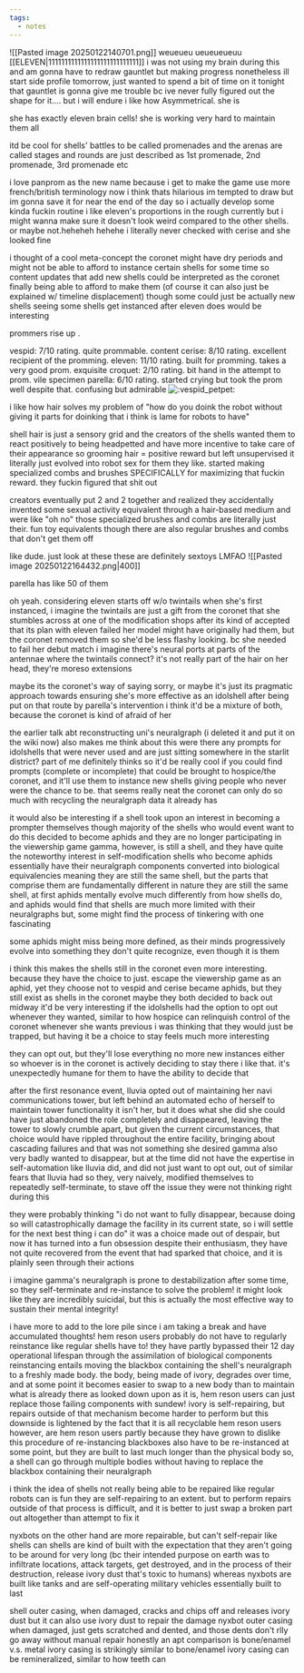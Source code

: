 ```yaml
---
tags:
  - notes
---
```

![[Pasted image 20250122140701.png]]
weueueu ueueueueuu [[ELEVEN|1111111111111111111111111111]]
i was not using my brain during this and am gonna have to redraw gauntlet but making progress nonetheless 
ill start side profile tomorrow, just wanted to spend a bit of time on it tonight
that gauntlet is gonna give me trouble bc ive never fully figured out the shape for it.... but i will endure 
i like how Asymmetrical. she is

she has exactly eleven brain cells!
she is working very hard to maintain them all

itd be cool for shells' battles to be called promenades and the arenas are called stages
and rounds are just described as 1st promenade, 2nd promenade, 3rd promenade etc

i love panprom as the new name because i get to make the game use more french/british terminology now 
i think thats hilarious
im tempted to draw but im gonna save it for near the end of the day so i actually develop some kinda fuckin routine
i like eleven's proportions in the rough currently but i might wanna make sure it doesn't look weird compared to the other shells. or maybe not.heheheh hehehe
i literally never checked with cerise
and she looked fine

i thought of a cool meta-concept
the coronet might have dry periods and might not be able to afford to instance certain shells for some time
so content updates that add new shells could be interpreted as the coronet finally being able to afford to make them
(of course it can also just be explained w/ timeline displacement)
though some could just be actually new shells
seeing some shells get instanced after eleven does would be interesting

prommers rise up .

vespid: 7/10 rating. quite prommable. content
cerise: 8/10 rating. excellent recipient of the promming.
eleven: 11/10 rating. built for promming. takes a very good prom. exquisite
croquet: 2/10 rating. bit hand in the attempt to prom. vile specimen
parella: 6/10 rating. started crying but took the prom well despite that. confusing but admirable 
![:vespid_petpet:](https://cdn.discordapp.com/emojis/1271602914477215834.webp?size=80&animated=true)

i like how hair solves my problem of "how do you doink the robot without giving it parts for doinking that i think is lame for robots to have"

shell hair is just a sensory grid and the creators of the shells wanted them to react positively to being headpetted and have more incentive to take care of their appearance so grooming hair = positive reward
but left unsupervised it literally just evolved into robot sex for them 
they like. started making specialized combs and brushes SPECIFICALLY for maximizing that fuckin reward. they fuckin figured that shit out

creators eventually put 2 and 2 together and realized they accidentally invented some sexual activity equivalent through a hair-based medium and were like "oh no" 
those specialized brushes and combs are literally just their. fun toy equivalents
though there are also regular brushes and combs that don't get them off

like dude. just look at these
these are definitely sextoys LMFAO 
![[Pasted image 20250122164432.png|400]]

parella has like 50 of them

oh yeah. considering eleven starts off w/o twintails when she's first instanced, i imagine the twintails are just a gift from the coronet that she stumbles across at one of the modification shops
after its kind of accepted that its plan with eleven failed
her model might have originally had them, but the coronet removed them so she'd be less flashy looking. bc she needed to fail her debut match 
i imagine there's neural ports at parts of the antennae where the twintails connect?
it's not really part of the hair on her head, they're moreso extensions 

maybe its the coronet's way of saying sorry, or maybe it's just its pragmatic approach towards ensuring she's more effective as an idolshell after being put on that route by parella's intervention
i think it'd be a mixture of both, because the coronet is kind of afraid of her

the earlier talk abt reconstructing uni's neuralgraph (i deleted it and put it on the wiki now) also makes me think about this
were there any prompts for idolshells that were never used and are just sitting somewhere in the starlit district? part of me definitely thinks so
it'd be really cool if you could find prompts (complete or incomplete) that could be brought to hospice/the coronet, and it'll use them to instance new shells 
giving people who never were the chance to be. that seems really neat
the coronet can only do so much with recycling the neuralgraph data it already has 

it would also be interesting if a shell took upon an interest in becoming a prompter themselves
though majority of the shells who would event want to do this decided to become aphids and they are no longer participating in the viewership game 
gamma, however, is still a shell, and they have quite the noteworthy interest in self-modification 
shells who become aphids essentially have their neuralgraph components converted into biological equivalencies
meaning they are still the same shell, but the parts that comprise them are fundamentally different in nature
they are still the same shell, at first
aphids mentally evolve much differently from how shells do, and aphids would find that shells are much more limited with their neuralgraphs
but, some might find the process of tinkering with one fascinating

some aphids might miss being more defined, as their minds progressively evolve into something they don't quite recognize, even though it is them

i think this makes the shells still in the coronet even more interesting. because they have the choice to just. escape the viewership game as an aphid, yet they choose not to
vespid and cerise became aphids, but they still exist as shells in the coronet
maybe they both decided to back out midway 
it'd be very interesting if the idolshells had the option to opt out whenever they wanted, similar to how hospice can relinquish control of the coronet whenever she wants 
previous i was thinking that they would just be trapped, but having it be a choice to stay feels much more interesting 

they can opt out, but they'll lose everything
no more new instances either
so whoever is in the coronet is actively deciding to stay there
i like that. it's unexpectedly humane for them to have the ability to decide that

after the first resonance event, lluvia opted out of maintaining her navi communications tower, but left behind an automated echo of herself to maintain tower functionality 
it isn't her, but it does what she did
she could have just abandoned the role completely and disappeared, leaving the tower to slowly crumble apart, but given the current circumstances, that choice would have rippled throughout the entire facility, bringing about cascading failures 
and that was not something she desired
gamma also very badly wanted to disappear, but at the time did not have the expertise in self-automation like lluvia did, and did not just want to opt out, out of similar fears that lluvia had 
so they, very naively, modified themselves to repeatedly self-terminate, to stave off the issue
they were not thinking right during this 

they were probably thinking "i do not want to fully disappear, because doing so will catastrophically damage the facility in its current state, so i will settle for the next best thing i can do" 
it was a choice made out of despair, but now it has turned into a fun obsession
despite their enthusiasm, they have not quite recovered from the event that had sparked that choice, and it is plainly seen through their actions 

i imagine gamma's neuralgraph is prone to destabilization after some time, so they self-terminate and re-instance to solve the problem!
it might look like they are incredibly suicidal, but this is actually the most effective way to sustain their mental integrity!

i have more to add to the lore pile since i am taking a break and have accumulated thoughts!
hem reson users probably do not have to regularly reinstance like regular shells have to! they have partly bypassed their 12 day operational lifespan through the assimilation of biological components
reinstancing entails moving the blackbox containing the shell's neuralgraph to a freshly made body. the body, being made of ivory, degrades over time, and at some point it becomes easier to swap to a new body than to maintain what is already there
as looked down upon as it is, hem reson users can just replace those failing components with sundew! 
ivory is self-repairing, but repairs outside of that mechanism become harder to perform 
but this downside is lightened by the fact that it is all recyclable 
hem reson users however, are hem reson users partly because they have grown to dislike this procedure of re-instancing 
blackboxes also have to be re-instanced at some point, but they are built to last much longer than the physical body
so, a shell can go through multiple bodies without having to replace the blackbox containing their neuralgraph

i think the idea of shells not really being able to be repaired like regular robots can is fun
they are self-repairing to an extent. but to perform repairs outside of that process is difficult, and it is better to just swap a broken part out altogether than attempt to fix it 

nyxbots on the other hand are more repairable, but can't self-repair like shells can 
shells are kind of built with the expectation that they aren't going to be around for very long (bc their intended purpose on earth was to infiltrate locations, attack targets, get destroyed, and in the process of their destruction, release ivory dust that's toxic to humans) 
whereas nyxbots are built like tanks and are self-operating military vehicles essentially
built to last

shell outer casing, when damaged, cracks and chips off and releases ivory dust
but it can also use ivory dust to repair the damage
nyxbot outer casing when damaged, just gets scratched and dented, and those dents don't rlly go away without manual repair 
honestly an apt comparison is bone/enamel v.s. metal 
ivory casing is strikingly similar to bone/enamel 
ivory casing can be remineralized, similar to how teeth can

